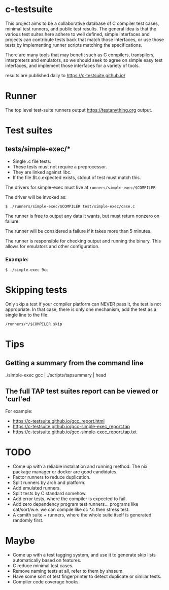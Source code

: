 # c-testsuite

This project aims to be a collaborative database of C compiler test cases,
minimal test runners, and public test results. The general idea is that
the various test suites here adhere to well defined, simple interfaces and projects can contribute
tests back that match those interfaces, or use those tests by implementing runner scripts matching
the specifications.

There are many tools that may benefit such as C compilers, transpilers, interpreters and emulators, so we should seek to agree on simple easy test interfaces, and implement
those interfaces for a variety of tools.

results are published daily to https://c-testsuite.github.io/

# Runner

The top level test-suite runners output https://testanything.org output.

# Test suites

## tests/simple-exec/*

- Single .c file tests.
- These tests must not require a preprocessor.
- They are linked against libc.
- If the file $t.c.expected exists, stdout of test must match this.

The drivers for simple-exec must live at ```runners/simple-exec/$COMPILER```

The driver will be invoked as:

```
$ ./runners/simple-exec/$COMPILER test/simple-exec/case.c
```

The runner is free to output any data it wants, but must return
nonzero on failure.

The runner will be considered a failure if it takes more than 5 minutes.

The runner is responsible for checking output and running the binary. This
allows for emulators and other configuration.

### Example:

```$ ./simple-exec 9cc ```


# Skipping tests

Only skip a test if your compiler platform can NEVER pass it, the test is not appropriate.
In that case, there is only one mechanism, add the test as a single line to the file:

```
/runners/*/$COMPILER.skip
```

# Tips

## Getting a summary from the command line

./simple-exec gcc | ./scripts/tapsummary | head

## The full TAP test suites report can be viewed or 'curl'ed

For example:

- https://c-testsuite.github.io/gcc_report.html
- https://c-testsuite.github.io/gcc-simple-exec_report.tap
- https://c-testsuite.github.io/gcc-simple-exec_report.tap.txt



# TODO

- Come up with a reliable installation and running method. The nix package manager or docker are good candidates.
- Factor runners to reduce duplication.
- Split runners by arch and platform.
- Add emulated runners.
- Split tests by C standard somehow.
- Add error tests, where the compiler is expected to fail.
- Add zero dependency program test runners... programs like cat/sort/w.e. we can compile like cc *.c then stress test.
- A csmith suite + runners, where the whole suite itself is generated randomly first.

# Maybe

- Come up with a test tagging system, and use it to generate skip lists automatically based on features.
- C reduce minimal test cases.
- Remove naming tests at all, refer to them by shasum.
- Have some sort of test fingerprinter to detect duplicate or similar tests.
- Compiler code coverage hooks.